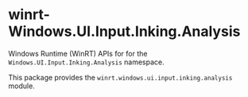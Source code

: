 <!-- warning: Please don't edit this file. It was automatically generated. -->

# winrt-Windows.UI.Input.Inking.Analysis

Windows Runtime (WinRT) APIs for for the `Windows.UI.Input.Inking.Analysis` namespace.

This package provides the `winrt.windows.ui.input.inking.analysis` module.
